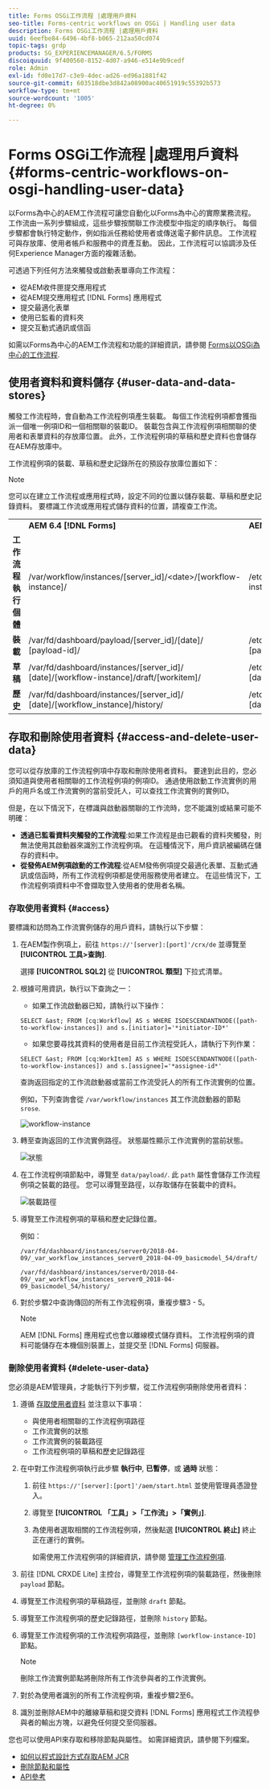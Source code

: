 ```yaml
---
title: Forms OSGi工作流程 |處理用戶資料
seo-title: Forms-centric workflows on OSGi | Handling user data
description: Forms OSGi工作流程 |處理用戶資料
uuid: 6eefbe84-6496-4bf8-b065-212aa50cd074
topic-tags: grdp
products: SG_EXPERIENCEMANAGER/6.5/FORMS
discoiquuid: 9f400560-8152-4d07-a946-e514e9b9cedf
role: Admin
exl-id: fd0e17d7-c3e9-4dec-ad26-ed96a1881f42
source-git-commit: 603518dbe3d842a08900ac40651919c55392b573
workflow-type: tm+mt
source-wordcount: '1005'
ht-degree: 0%

---
```


# Forms OSGi工作流程 |處理用戶資料 {#forms-centric-workflows-on-osgi-handling-user-data}

以Forms為中心的AEM工作流程可讓您自動化以Forms為中心的實際業務流程。 工作流由一系列步驟組成，這些步驟按關聯工作流模型中指定的順序執行。 每個步驟都會執行特定動作，例如指派任務給使用者或傳送電子郵件訊息。 工作流程可與存放庫、使用者帳戶和服務中的資產互動。 因此，工作流程可以協調涉及任何Experience Manager方面的複雜活動。

可透過下列任何方法來觸發或啟動表單導向工作流程：

* 從AEM收件匣提交應用程式
* 從AEM提交應用程式 [!DNL Forms] 應用程式
* 提交最適化表單
* 使用已監看的資料夾
* 提交互動式通訊或信函

如需以Forms為中心的AEM工作流程和功能的詳細資訊，請參閱 [Forms以OSGi為中心的工作流程](/help/forms/using/aem-forms-workflow.md).

## 使用者資料和資料儲存 {#user-data-and-data-stores}

觸發工作流程時，會自動為工作流程例項產生裝載。 每個工作流程例項都會獲指派一個唯一例項ID和一個相關聯的裝載ID。 裝載包含與工作流程例項相關聯的使用者和表單資料的存放庫位置。 此外，工作流程例項的草稿和歷史資料也會儲存在AEM存放庫中。

工作流程例項的裝載、草稿和歷史記錄所在的預設存放庫位置如下：

>[!NOTE]
>
>您可以在建立工作流程或應用程式時，設定不同的位置以儲存裝載、草稿和歷史記錄資料。 要標識工作流或應用程式儲存資料的位置，請複查工作流。

<table>
 <tbody>
  <tr>
   <td> </td>
   <td><b>AEM 6.4 [!DNL Forms]</b></td>
   <td><b>AEM 6.3 [!DNL Forms]</b></td>
  </tr>
  <tr>
   <td><strong>工作流程 <br /> 執行個體</strong></td>
   <td>/var/workflow/instances/[server_id]/&lt;date&gt;/[workflow-instance]/</td>
   <td>/etc/workflow/instances/[server_id]/[date]/[workflow-instance]/</td>
  </tr>
  <tr>
   <td><strong>裝載</strong></td>
   <td>/var/fd/dashboard/payload/[server_id]/[date]/<br /> [payload-id]/</td>
   <td>/etc/fd/dashboard/payload/[server_id]/[date]/<br /> [payload-id]/</td>
  </tr>
  <tr>
   <td><strong>草稿</strong></td>
   <td>/var/fd/dashboard/instances/[server_id]/<br /> [date]/[workflow-instance]/draft/[workitem]/</td>
   <td>/etc/fd/dashboard/instances/[server_id]/<br /> [date]/[workflow-instance]/draft/[workitem]/</td>
  </tr>
  <tr>
   <td><strong>歷史</strong></td>
   <td>/var/fd/dashboard/instances/[server_id]/<br /> [date]/[workflow_instance]/history/</td>
   <td>/etc/fd/dashboard/instances/[server_id]/<br /> [date]/[workflow_instance]/history/</td>
  </tr>
 </tbody>
</table>

## 存取和刪除使用者資料 {#access-and-delete-user-data}

您可以從存放庫的工作流程例項中存取和刪除使用者資料。 要達到此目的，您必須知道與使用者相關聯的工作流程例項的例項ID。 通過使用啟動工作流實例的用戶的用戶名或工作流實例的當前受託人，可以查找工作流實例的實例ID。

但是，在以下情況下，在標識與啟動器關聯的工作流時，您不能識別或結果可能不明確：

* **透過已監看資料夾觸發的工作流程**:如果工作流程是由已觀看的資料夾觸發，則無法使用其啟動器來識別工作流程例項。 在這種情況下，用戶資訊被編碼在儲存的資料中。
* **從發佈AEM例項啟動的工作流程**:從AEM發佈例項提交最適化表單、互動式通訊或信函時，所有工作流程例項都是使用服務使用者建立。 在這些情況下，工作流程例項資料中不會擷取登入使用者的使用者名稱。

### 存取使用者資料 {#access}

要標識和訪問為工作流實例儲存的用戶資料，請執行以下步驟：

1. 在AEM製作例項上，前往 `https://'[server]:[port]'/crx/de` 並導覽至 **[!UICONTROL 工具>查詢]**.

   選擇 **[!UICONTROL SQL2]** 從 **[!UICONTROL 類型]** 下拉式清單。

1. 根據可用資訊，執行以下查詢之一：

   * 如果工作流啟動器已知，請執行以下操作：

   `SELECT &ast; FROM [cq:Workflow] AS s WHERE ISDESCENDANTNODE([path-to-workflow-instances]) and s.[initiator]='*initiator-ID*'`

   * 如果您要尋找其資料的使用者是目前工作流程受託人，請執行下列作業：

   `SELECT &ast; FROM [cq:WorkItem] AS s WHERE ISDESCENDANTNODE([path-to-workflow-instances]) and s.[assignee]='*assignee-id*'`

   查詢返回指定的工作流啟動器或當前工作流受託人的所有工作流實例的位置。

   例如，下列查詢會從 `/var/workflow/instances` 其工作流啟動器的節點 `srose`.

   ![workflow-instance](assets/workflow-instance.png)

1. 轉至查詢返回的工作流實例路徑。 狀態屬性顯示工作流實例的當前狀態。

   ![狀態](assets/status.png)

1. 在工作流程例項節點中，導覽至 `data/payload/`. 此 `path` 屬性會儲存工作流程例項之裝載的路徑。 您可以導覽至路徑，以存取儲存在裝載中的資料。

   ![裝載路徑](assets/payload-path.png)

1. 導覽至工作流程例項的草稿和歷史記錄位置。

   例如：

   `/var/fd/dashboard/instances/server0/2018-04-09/_var_workflow_instances_server0_2018-04-09_basicmodel_54/draft/`

   `/var/fd/dashboard/instances/server0/2018-04-09/_var_workflow_instances_server0_2018-04-09_basicmodel_54/history/`

1. 對於步驟2中查詢傳回的所有工作流程例項，重複步驟3 - 5。

   >[!NOTE]
   >
   >AEM [!DNL Forms] 應用程式也會以離線模式儲存資料。 工作流程例項的資料可能儲存在本機個別裝置上，並提交至 [!DNL Forms] 伺服器。

### 刪除使用者資料 {#delete-user-data}

您必須是AEM管理員，才能執行下列步驟，從工作流程例項刪除使用者資料：

1. 遵循 [存取使用者資料](/help/forms/using/forms-workflow-osgi-handling-user-data.md#access) 並注意以下事項：

   * 與使用者相關聯的工作流程例項路徑
   * 工作流實例的狀態
   * 工作流實例的裝載路徑
   * 工作流程例項的草稿和歷史記錄路徑

1. 在中對工作流程例項執行此步驟 **執行中**, **已暫停**，或 **過時** 狀態：

   1. 前往 `https://'[server]:[port]'/aem/start.html` 並使用管理員憑證登入。
   1. 導覽至 **[!UICONTROL 「工具」>「工作流」>「實例」]**.
   1. 為使用者選取相關的工作流程例項，然後點選 **[!UICONTROL 終止]** 終止正在運行的實例。

      如需使用工作流程例項的詳細資訊，請參閱 [管理工作流程例項](/help/sites-administering/workflows-administering.md).

1. 前往 [!DNL CRXDE Lite] 主控台，導覽至工作流程例項的裝載路徑，然後刪除 `payload` 節點。
1. 導覽至工作流程例項的草稿路徑，並刪除 `draft` 節點。
1. 導覽至工作流程例項的歷史記錄路徑，並刪除 `history` 節點。
1. 導覽至工作流程例項的工作流程例項路徑，並刪除 `[workflow-instance-ID]` 節點。

   >[!NOTE]
   >
   >刪除工作流實例節點將刪除所有工作流參與者的工作流實例。

1. 對於為使用者識別的所有工作流程例項，重複步驟2至6。
1. 識別並刪除AEM中的離線草稿和提交資料 [!DNL Forms] 應用程式工作流程參與者的輸出方塊，以避免任何提交至伺服器。

您也可以使用API來存取和移除節點與屬性。 如需詳細資訊，請參閱下列檔案。

* [如何以程式設計方式存取AEM JCR](/help/sites-developing/access-jcr.md)
* [刪除節點和屬性](https://docs.adobe.com/docs/en/spec/jcr/2.0/10_Writing.html#10.9%20Removing%20Nodes%20and%20Properties)
* [API參考](https://helpx.adobe.com/experience-manager/6-3/sites-developing/reference-materials/javadoc/overview-summary.html)
